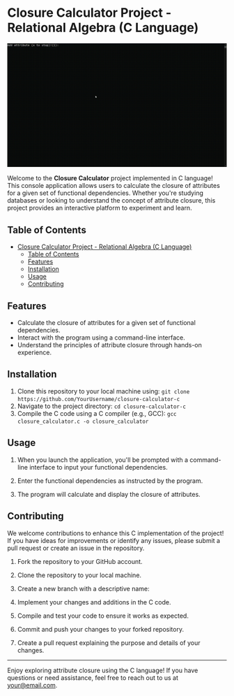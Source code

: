 # Closure Calculator Project - Relational Algebra (C Language)
![Project Demo](demo.gif) 


Welcome to the **Closure Calculator** project implemented in C language! This console application allows users to calculate the closure of attributes for a given set of functional dependencies. Whether you're studying databases or looking to understand the concept of attribute closure, this project provides an interactive platform to experiment and learn.



## Table of Contents

- [Closure Calculator Project - Relational Algebra (C Language)](#closure-calculator-project---relational-algebra-c-language)
  - [Table of Contents](#table-of-contents)
  - [Features](#features)
  - [Installation](#installation)
  - [Usage](#usage)
  - [Contributing](#contributing)

## Features

- Calculate the closure of attributes for a given set of functional dependencies.
- Interact with the program using a command-line interface.
- Understand the principles of attribute closure through hands-on experience.

## Installation

1. Clone this repository to your local machine using:
   `git clone https://github.com/YourUsername/closure-calculator-c`
2. Navigate to the project directory:
    `cd closure-calculator-c`
3. Compile the C code using a C compiler (e.g., GCC):
    `gcc closure_calculator.c -o closure_calculator`

## Usage

1. When you launch the application, you'll be prompted with a command-line interface to input your functional dependencies.

2. Enter the functional dependencies as instructed by the program.

3. The program will calculate and display the closure of attributes.

## Contributing

We welcome contributions to enhance this C implementation of the project! If you have ideas for improvements or identify any issues, please submit a pull request or create an issue in the repository.

1. Fork the repository to your GitHub account.

2. Clone the repository to your local machine.

3. Create a new branch with a descriptive name:

4. Implement your changes and additions in the C code.

5. Compile and test your code to ensure it works as expected.

6. Commit and push your changes to your forked repository.

7. Create a pull request explaining the purpose and details of your changes.

---

Enjoy exploring attribute closure using the C language! If you have questions or need assistance, feel free to reach out to us at your@email.com.
